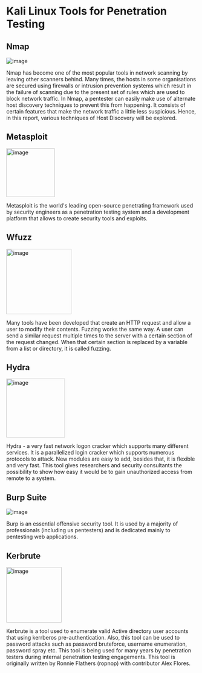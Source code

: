 # Kali Linux Tools for Penetration Testing

## Nmap

![image](https://github.com/khoinguyenpham/Kali-linux-for-penetration-testing/assets/108651467/a415237d-c703-4f52-8c70-7427c052c696)

Nmap has become one of the most popular tools in network scanning by leaving other scanners behind. Many times, the hosts in some organisations are secured using firewalls or intrusion prevention systems which result in the failure of scanning due to the present set of rules which are used to block network traffic.
In Nmap, a pentester can easily make use of alternate host discovery techniques to prevent this from happening. It consists of certain features that make the network traffic a little less suspicious. Hence, in this report, various techniques of Host Discovery will be explored.

## Metasploit

<img width="128" alt="image" src="https://github.com/khoinguyenpham/Kali-linux-for-penetration-testing/assets/108651467/71fbcb96-c48b-495f-92bb-9cf57fa2e6ea">

Metasploit is the world's leading open-source penetrating framework used by security engineers as a penetration testing system and a development platform that allows to create security tools and exploits.

## Wfuzz

<img width="172" alt="image" src="https://github.com/khoinguyenpham/Kali-linux-for-penetration-testing/assets/108651467/e6284acc-58fb-4365-9ac2-affd0f024129">

Many tools have been developed that create an HTTP request and allow a user to modify their contents. Fuzzing works the same way. A user can send a similar request multiple times to the server with a certain section of the request changed. When that certain section is replaced by a variable from a list or directory, it is called fuzzing.

## Hydra

<img width="155" alt="image" src="https://github.com/khoinguyenpham/Kali-linux-for-penetration-testing/assets/108651467/414062fa-a5e5-4e0a-b0d2-3eb904f81520">

Hydra - a very fast network logon cracker which supports many different services. It is a parallelized login cracker which supports numerous protocols to attack. New modules are easy to add, besides that, it is flexible and very fast. This tool gives researchers and security
consultants the possibility to show how easy it would be to gain unauthorized access from remote to a system.

## Burp Suite

![image](https://github.com/khoinguyenpham/Kali-linux-for-penetration-testing/assets/108651467/9cdb5893-e70d-4cfb-8c2d-3f2b838cf4ac)


Burp is an essential offensive security tool. It is used by a majority of professionals (including us pentesters) and is dedicated mainly to pentesting web applications.

## Kerbrute

<img width="146" alt="image" src="https://github.com/khoinguyenpham/Kali-linux-for-penetration-testing/assets/108651467/bacb4598-0eca-44e4-80ad-7a7ec65ad211">

Kerbrute is a tool used to enumerate valid Active directory user accounts that using kerrberos pre-authentication. Also, this tool can be used to password attacks such as password bruteforce, username enumeration, password spray etc. This tool is being used for many years by penetration testers during
internal penetration testing engagements. This tool is originally written by Ronnie Flathers (ropnop)
with contributor Alex Flores.
